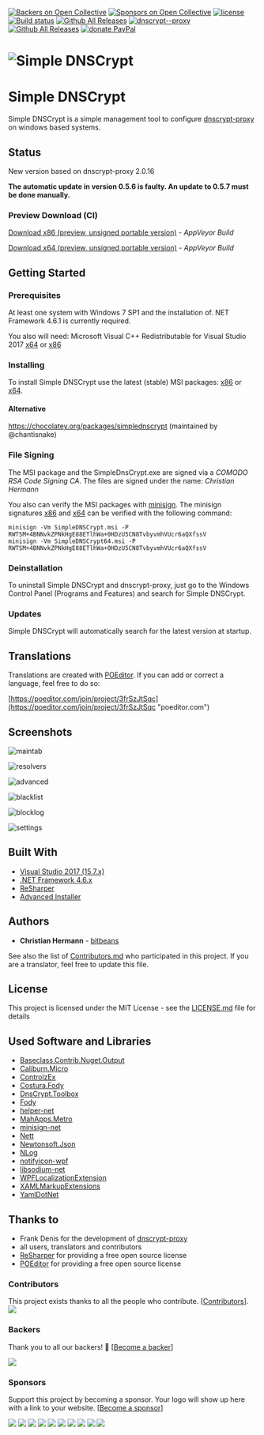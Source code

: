 [![Backers on Open Collective](https://opencollective.com/SimpleDnsCrypt/backers/badge.svg)](#backers) [![Sponsors on Open Collective](https://opencollective.com/SimpleDnsCrypt/sponsors/badge.svg)](#sponsors) [![license](https://img.shields.io/github/license/bitbeans/SimpleDnsCrypt.svg?style=flat-square)](https://github.com/bitbeans/SimpleDnsCrypt/blob/master/LICENSE.md) [![Build status](https://img.shields.io/appveyor/ci/bitbeans/simplednscrypt/master.svg?style=flat-square)](https://ci.appveyor.com/project/bitbeans/simplednscrypt/branch/master) [![Github All Releases](https://img.shields.io/github/release/bitbeans/SimpleDnsCrypt.svg?style=flat-square)](https://github.com/bitbeans/SimpleDnsCrypt/releases/latest) [![dnscrypt--proxy](https://img.shields.io/badge/dnscrypt--proxy-2.0.16-orange.svg?style=flat-square)](https://github.com/jedisct1/dnscrypt-proxy) [![Github All Releases](https://img.shields.io/github/downloads/bitbeans/SimpleDnsCrypt/total.svg?style=flat-square)](https://github.com/bitbeans/SimpleDnsCrypt/releases/latest) [![donate PayPal](https://img.shields.io/badge/donate-PayPal-green.svg?style=flat-square)](https://www.paypal.com/cgi-bin/webscr?cmd=_donations&business=c.hermann@bitbeans.de&item_name=Donation+to+the+Simple+DNSCrypt+project) 

# ![Simple DNSCrypt](https://raw.githubusercontent.com/bitbeans/SimpleDnsCrypt/master/img/icons/256x256.png)

# Simple DNSCrypt
Simple DNSCrypt is a simple management tool to configure [dnscrypt-proxy](https://github.com/jedisct1/dnscrypt-proxy) on windows based systems. 

## Status

New version based on dnscrypt-proxy 2.0.16

**The automatic update in version 0.5.6 is faulty.
An update to 0.5.7 must be done manually.**

### Preview Download (CI)

[Download x86 (preview, unsigned portable version)](https://simplednscrypt.blob.core.windows.net/deploy/SimpleDnsCrypt/bin/x86/SimpleDNSCrypt_x86.zip) - *AppVeyor Build*

[Download x64 (preview, unsigned portable version)](https://simplednscrypt.blob.core.windows.net/deploy/SimpleDnsCrypt/bin/x64/SimpleDNSCrypt_x64.zip) - *AppVeyor Build*


## Getting Started


### Prerequisites

At least one system with Windows 7 SP1 and the installation of. NET Framework 4.6.1 is currently required.

You also will need: Microsoft Visual C++ Redistributable for Visual Studio 2017 [x64](https://aka.ms/vs/15/release/VC_redist.x64.exe) or [x86](https://aka.ms/vs/15/release/VC_redist.x86.exe)


### Installing

To install Simple DNSCrypt use the latest (stable) MSI packages: [x86](https://github.com/bitbeans/SimpleDnsCrypt/releases/download/0.5.7/SimpleDNSCrypt.msi) or [x64](https://github.com/bitbeans/SimpleDnsCrypt/releases/download/0.5.7/SimpleDNSCrypt64.msi).

#### Alternative

https://chocolatey.org/packages/simplednscrypt (maintained by @chantisnake)

### File Signing

The MSI package and the SimpleDnsCrypt.exe are signed via a *COMODO RSA Code Signing CA*. 
The files are signed under the name: *Christian Hermann*

You also can verify the MSI packages with [minisign](https://jedisct1.github.io/minisign/).
The minisign signatures [x86](https://github.com/bitbeans/SimpleDnsCrypt/releases/download/0.5.7/SimpleDNSCrypt.msi.minisig) and [x64](https://github.com/bitbeans/SimpleDnsCrypt/releases/download/0.5.7/SimpleDNSCrypt64.msi.minisig) can be verified with the following command:

	minisign -Vm SimpleDNSCrypt.msi -P RWTSM+4BNNvkZPNkHgE88ETlhWa+0HDzU5CN8TvbyvmhVUcr6aQXfssV
	minisign -Vm SimpleDNSCrypt64.msi -P RWTSM+4BNNvkZPNkHgE88ETlhWa+0HDzU5CN8TvbyvmhVUcr6aQXfssV

### Deinstallation

To uninstall Simple DNSCrypt and dnscrypt-proxy, just go to the Windows Control Panel (Programs and Features) and search for Simple DNSCrypt.

### Updates

Simple DNSCrypt will automatically search for the latest version at startup.

## Translations

Translations are created with [POEditor](https://poeditor.com).
If you can add or correct a language, feel free to do so: 

[https://poeditor.com/join/project/3frSzJtSqc](https://poeditor.com/join/project/3frSzJtSqc "poeditor.com")

## Screenshots

![maintab](https://raw.githubusercontent.com/bitbeans/SimpleDnsCrypt/master/img/preview/mainmenu.png)

![resolvers](https://raw.githubusercontent.com/bitbeans/SimpleDnsCrypt/master/img/preview/resolvers.png)

![advanced](https://raw.githubusercontent.com/bitbeans/SimpleDnsCrypt/master/img/preview/advancedsettings.png)

![blacklist](https://raw.githubusercontent.com/bitbeans/SimpleDnsCrypt/master/img/preview/blacklist.png)

![blocklog](https://raw.githubusercontent.com/bitbeans/SimpleDnsCrypt/master/img/preview/blocklog.png)

![settings](https://raw.githubusercontent.com/bitbeans/SimpleDnsCrypt/master/img/preview/settings.png)

## Built With

* [Visual Studio 2017 (15.7.x)](https://www.visualstudio.com/downloads/)
* [.NET Framework 4.6.x](https://www.microsoft.com/net/download/windows)
* [ReSharper](https://www.jetbrains.com/resharper/) 
* [Advanced Installer](https://www.advancedinstaller.com/)

## Authors

* **Christian Hermann** - [bitbeans](https://github.com/bitbeans)

See also the list of [Contributors.md](Contributors.md) who participated in this project. 
If you are a translator, feel free to update this file.

## License

This project is licensed under the MIT License - see the [LICENSE.md](LICENSE.md) file for details

## Used Software and Libraries

- [Baseclass.Contrib.Nuget.Output](https://github.com/baseclass/Contrib.Nuget)
- [Caliburn.Micro](https://github.com/Caliburn-Micro/Caliburn.Micro)
- [ControlzEx](https://github.com/ControlzEx/ControlzEx)
- [Costura.Fody](https://github.com/Fody/Costura)
- [DnsCrypt.Toolbox](https://github.com/bitbeans/DnsCrypt.Toolbox)
- [Fody](https://github.com/Fody/Fody)
- [helper-net](https://github.com/bitbeans/helper-net)
- [MahApps.Metro](https://github.com/MahApps/MahApps.Metro)
- [minisign-net](https://github.com/bitbeans/minisign-net)
- [Nett](https://github.com/paiden/Nett)
- [Newtonsoft.Json](https://github.com/JamesNK/Newtonsoft.Json)
- [NLog](https://github.com/nlog/NLog)
- [notifyicon-wpf](https://bitbucket.org/hardcodet/notifyicon-wpf/src)
- [libsodium-net](https://github.com/adamcaudill/libsodium-net)
- [WPFLocalizationExtension](https://github.com/SeriousM/WPFLocalizationExtension)
- [XAMLMarkupExtensions](https://github.com/MrCircuit/XAMLMarkupExtensions)
- [YamlDotNet](https://github.com/aaubry/YamlDotNet)


## Thanks to

* Frank Denis for the development of [dnscrypt-proxy](https://github.com/jedisct1/dnscrypt-proxy)
* all users, translators and contributors
* [ReSharper](https://www.jetbrains.com/resharper/) for providing a free open source license
* [POEditor](https://poeditor.com) for providing a free open source license

### Contributors

This project exists thanks to all the people who contribute. [[Contributors](Contributors.md)].
<a href="graphs/contributors"><img src="https://opencollective.com/SimpleDnsCrypt/contributors.svg?width=890&button=false" /></a>


### Backers

Thank you to all our backers! 🙏 [[Become a backer](https://opencollective.com/SimpleDnsCrypt#backer)]

<a href="https://opencollective.com/SimpleDnsCrypt#backers" target="_blank"><img src="https://opencollective.com/SimpleDnsCrypt/backers.svg?width=890"></a>


### Sponsors

Support this project by becoming a sponsor. Your logo will show up here with a link to your website. [[Become a sponsor](https://opencollective.com/SimpleDnsCrypt#sponsor)]

<a href="https://opencollective.com/SimpleDnsCrypt/sponsor/0/website" target="_blank"><img src="https://opencollective.com/SimpleDnsCrypt/sponsor/0/avatar.svg"></a>
<a href="https://opencollective.com/SimpleDnsCrypt/sponsor/1/website" target="_blank"><img src="https://opencollective.com/SimpleDnsCrypt/sponsor/1/avatar.svg"></a>
<a href="https://opencollective.com/SimpleDnsCrypt/sponsor/2/website" target="_blank"><img src="https://opencollective.com/SimpleDnsCrypt/sponsor/2/avatar.svg"></a>
<a href="https://opencollective.com/SimpleDnsCrypt/sponsor/3/website" target="_blank"><img src="https://opencollective.com/SimpleDnsCrypt/sponsor/3/avatar.svg"></a>
<a href="https://opencollective.com/SimpleDnsCrypt/sponsor/4/website" target="_blank"><img src="https://opencollective.com/SimpleDnsCrypt/sponsor/4/avatar.svg"></a>
<a href="https://opencollective.com/SimpleDnsCrypt/sponsor/5/website" target="_blank"><img src="https://opencollective.com/SimpleDnsCrypt/sponsor/5/avatar.svg"></a>
<a href="https://opencollective.com/SimpleDnsCrypt/sponsor/6/website" target="_blank"><img src="https://opencollective.com/SimpleDnsCrypt/sponsor/6/avatar.svg"></a>
<a href="https://opencollective.com/SimpleDnsCrypt/sponsor/7/website" target="_blank"><img src="https://opencollective.com/SimpleDnsCrypt/sponsor/7/avatar.svg"></a>
<a href="https://opencollective.com/SimpleDnsCrypt/sponsor/8/website" target="_blank"><img src="https://opencollective.com/SimpleDnsCrypt/sponsor/8/avatar.svg"></a>
<a href="https://opencollective.com/SimpleDnsCrypt/sponsor/9/website" target="_blank"><img src="https://opencollective.com/SimpleDnsCrypt/sponsor/9/avatar.svg"></a>
